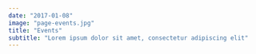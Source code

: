 ```yaml
---
date: "2017-01-08"
image: "page-events.jpg"
title: "Events"
subtitle: "Lorem ipsum dolor sit amet, consectetur adipiscing elit"
---
```

